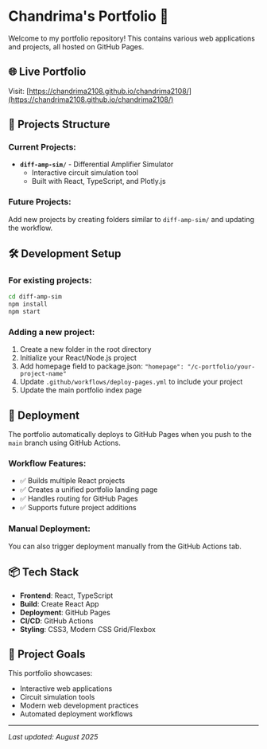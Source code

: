 # Chandrima's Portfolio 🚀

Welcome to my portfolio repository! This contains various web applications and projects, all hosted on GitHub Pages.

## 🌐 Live Portfolio
Visit: [https://chandrima2108.github.io/chandrima2108/](https://chandrima2108.github.io/chandrima2108/)

## 📁 Projects Structure

### Current Projects:
- **`diff-amp-sim/`** - Differential Amplifier Simulator
  - Interactive circuit simulation tool
  - Built with React, TypeScript, and Plotly.js

### Future Projects:
Add new projects by creating folders similar to `diff-amp-sim/` and updating the workflow.

## 🛠️ Development Setup

### For existing projects:
```bash
cd diff-amp-sim
npm install
npm start
```

### Adding a new project:
1. Create a new folder in the root directory
2. Initialize your React/Node.js project
3. Add homepage field to package.json: `"homepage": "/c-portfolio/your-project-name"`
4. Update `.github/workflows/deploy-pages.yml` to include your project
5. Update the main portfolio index page

## 🚀 Deployment

The portfolio automatically deploys to GitHub Pages when you push to the `main` branch using GitHub Actions.

### Workflow Features:
- ✅ Builds multiple React projects
- ✅ Creates a unified portfolio landing page
- ✅ Handles routing for GitHub Pages
- ✅ Supports future project additions

### Manual Deployment:
You can also trigger deployment manually from the GitHub Actions tab.

## 📦 Tech Stack
- **Frontend**: React, TypeScript
- **Build**: Create React App
- **Deployment**: GitHub Pages
- **CI/CD**: GitHub Actions
- **Styling**: CSS3, Modern CSS Grid/Flexbox

## 🎯 Project Goals
This portfolio showcases:
- Interactive web applications
- Circuit simulation tools
- Modern web development practices
- Automated deployment workflows

---

*Last updated: August 2025*
